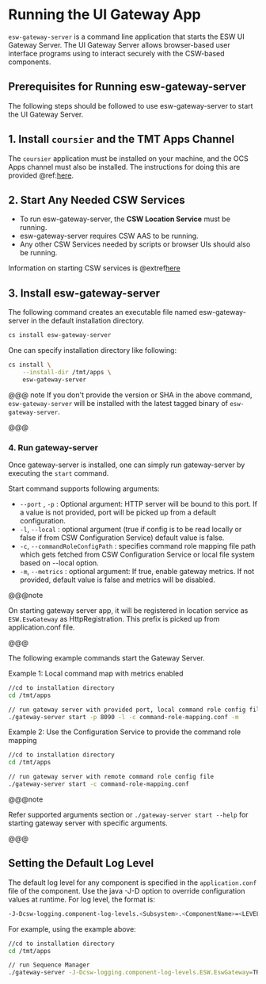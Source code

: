 # Running the UI Gateway App

`esw-gateway-server` is a command line application that starts the ESW UI Gateway Server. The UI Gateway Server
allows browser-based user interface programs using to interact securely with the CSW-based components.

## Prerequisites for Running esw-gateway-server

The following steps should be followed to use esw-gateway-server to start the UI Gateway Server.

## 1. Install `coursier` and the TMT Apps Channel

The `coursier` application must be installed on your machine, and the OCS Apps channel must also be installed.
The instructions for doing this are provided @ref:[here](../technical/apps/getting-apps.md).

## 2. Start Any Needed CSW Services

* To run esw-gateway-server, the **CSW Location Service** must be running.
* esw-gateway-server requires CSW AAS to be running.
* Any other CSW Services needed by scripts or browser UIs should also be running.

Information on starting CSW services is @extref[here](csw:commons/apps)

## 3. Install esw-gateway-server

The following command creates an executable file named esw-gateway-server in the default installation directory.

```bash
cs install esw-gateway-server
```

One can specify installation directory like following:

```bash
cs install \
    --install-dir /tmt/apps \
    esw-gateway-server
```

@@@ note
If you don't provide the version or SHA in the above command, `esw-gateway-server` will be installed with the latest tagged binary of `esw-gateway-server`.

@@@

### 4. Run gateway-server

Once gateway-server is installed, one can simply run gateway-server by executing the `start` command.

Start command supports following arguments:

* `--port` , `-p` : Optional argument: HTTP server will be bound to this port. If a value is not provided, port will be picked up from a default configuration.
* `-l`, `--local` : optional argument (true if config is to be read locally or false if from CSW Configuration Service) default value is false.
* `-c`, `--commandRoleConfigPath` : specifies command role mapping file path which gets fetched from CSW Configuration Service or local file system based on --local option.
* `-m`, `--metrics` : optional argument: If true, enable gateway metrics. If not provided, default value is false and metrics will be disabled.

@@@note

On starting gateway server app, it will be registered in location service as `ESW.EswGateway` as HttpRegistration. This prefix is picked up
from application.conf file.

@@@

The following example commands start the Gateway Server.

Example 1: Local command map with metrics enabled

```bash
//cd to installation directory
cd /tmt/apps

// run gateway server with provided port, local command role config file and with metrics enabled
./gateway-server start -p 8090 -l -c command-role-mapping.conf -m
```

Example 2: Use the Configuration Service to provide the command role mapping

```bash
//cd to installation directory
cd /tmt/apps

// run gateway server with remote command role config file
./gateway-server start -c command-role-mapping.conf
```

@@@note

Refer supported arguments section or `./gateway-server start --help` for starting gateway server with specific arguments.

@@@

## Setting the Default Log Level

The default log level for any component is specified in the `application.conf` file of the component.
Use the java -J-D option to override configuration values at runtime.  For log level, the format is:

```bash
-J-Dcsw-logging.component-log-levels.<Subsystem>.<ComponentName>=<LEVEL>
```

For example, using the example above:

```bash
//cd to installation directory
cd /tmt/apps

// run Sequence Manager
./gateway-server -J-Dcsw-logging.component-log-levels.ESW.EswGateway=TRACE start -p 8090 -l -c command-role-mapping.conf
```
